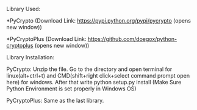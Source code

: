 Library Used:

*PyCrypto (Download Link: https://pypi.python.org/pypi/pycrypto (opens new window))

*PyCryptoPlus (Download Link: https://github.com/doegox/python-cryptoplus (opens new window))

Library Installation:

PyCrypto: Unzip the file. Go to the directory and open terminal for linux(alt+ctrl+t) and CMD(shift+right click+select command prompt open here) for windows. After that write python setup.py install (Make Sure Python Environment is set properly in Windows OS)

PyCryptoPlus: Same as the last library.
